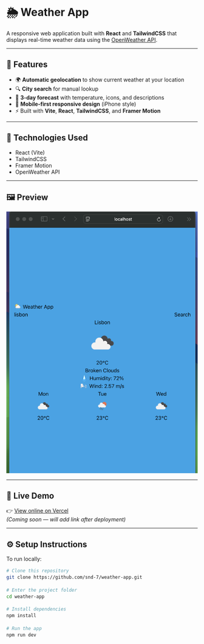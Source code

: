 # 🌦️ Weather App

A responsive web application built with **React** and **TailwindCSS** that displays real-time weather data using the [OpenWeather API](https://openweathermap.org/api).

---

## 🚀 Features

- 🌍 **Automatic geolocation** to show current weather at your location  
- 🔍 **City search** for manual lookup  
- 📆 **3-day forecast** with temperature, icons, and descriptions  
- 📱 **Mobile-first responsive design** (iPhone style)  
- ⚡ Built with **Vite**, **React**, **TailwindCSS**, and **Framer Motion**

---

## 🧰 Technologies Used

- React (Vite)
- TailwindCSS
- Framer Motion
- OpenWeather API

---

## 🖼️ Preview

![App Screenshot](https://github.com/snd-7/weather-app/blob/main/app.png)

---

## 🔗 Live Demo

👉 [View online on Vercel](#)  
*(Coming soon — will add link after deployment)*

---

## ⚙️ Setup Instructions

To run locally:

```bash
# Clone this repository
git clone https://github.com/snd-7/weather-app.git

# Enter the project folder
cd weather-app

# Install dependencies
npm install

# Run the app
npm run dev
